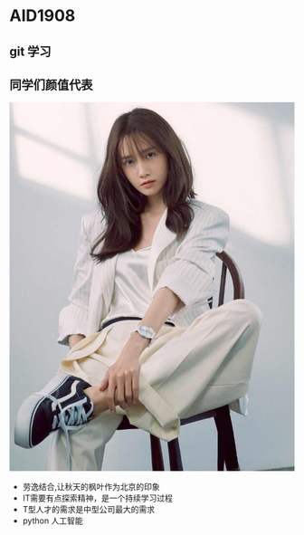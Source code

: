 # AID1908

## git 学习

## 同学们颜值代表

![](./yun.jpg)

* 劳逸结合,让秋天的枫叶作为北京的印象
* IT需要有点探索精神，是一个持续学习过程
* T型人才的需求是中型公司最大的需求
* python 人工智能




